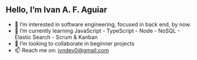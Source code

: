 ## Hello,  I’m Ivan A. F. Aguiar
- 👀 I’m interested in software engineering, focused in back end, by now.
- 🌱 I’m currently learning  JavaScript - TypeScript - Node - NoSQL - Elastic Search - Scrum & Kanban
- 💞️ I’m looking to collaborate in beginner projects
- 📫 Reach me on: ivndev0@gmail.com  




<!---
ivnagst/ivnagst is a ✨ special ✨ repository because its `README.md` (this file) appears on your GitHub profile.
You can click the Preview link to take a look at your changes.
--->
